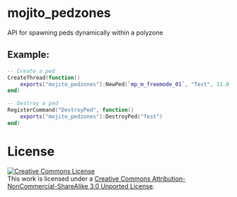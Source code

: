 # mojito_pedzones
API for spawning peds dynamically within a polyzone

## Example:

```lua
-- Create a ped
CreateThread(function()
    exports["mojito_pedzones"]:NewPed(`mp_m_freemode_01`, "Test", 11.0, 3.0, 70.0, 0.0, 15.0, false, false)
end)

-- Destroy a ped
RegisterCommand("DestroyPed", function()
    exports["mojito_pedzones"]:DestroyPed("Test")
end)
```

# License
<a rel="license" href="http://creativecommons.org/licenses/by-nc-sa/3.0/"><img alt="Creative Commons License" style="border-width:0" src="https://i.creativecommons.org/l/by-nc-sa/3.0/88x31.png" /></a><br />This work is licensed under a <a rel="license" href="http://creativecommons.org/licenses/by-nc-sa/3.0/">Creative Commons Attribution-NonCommercial-ShareAlike 3.0 Unported License</a>.
